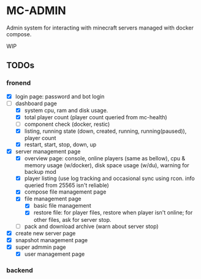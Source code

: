# MC-ADMIN

Admin system for interacting with minecraft servers managed with docker compose.

WIP

## TODOs

### fronend

- [x] login page: password and bot login
- [ ] dashboard page
  - [x] system cpu, ram and disk usage.
  - [x] total player count (player count queried from mc-health)
  - [ ] component check (docker, restic)
  - [x] listing, running state (down, created, running, running(paused)), player count
  - [x] restart, start, stop, down, up
- [x] server management page
  - [x] overview page: console, online players (same as bellow), cpu & memory usage (w/docker), disk space usage (w/du), warning for backup mod
  - [x] player listing (use log tracking and occasional sync using rcon. info queried from 25565 isn't reliable)
  - [x] compose file management page
  - [x] file management page
    - [x] basic file management
    - [x] restore file: for player files, restore when player isn't online; for other files, ask for server stop.
  - [ ] pack and download archive (warn about server stop)
- [x] create new server page
- [x] snapshot management page
- [x] super admmin page
  - [x] user management page

### backend
